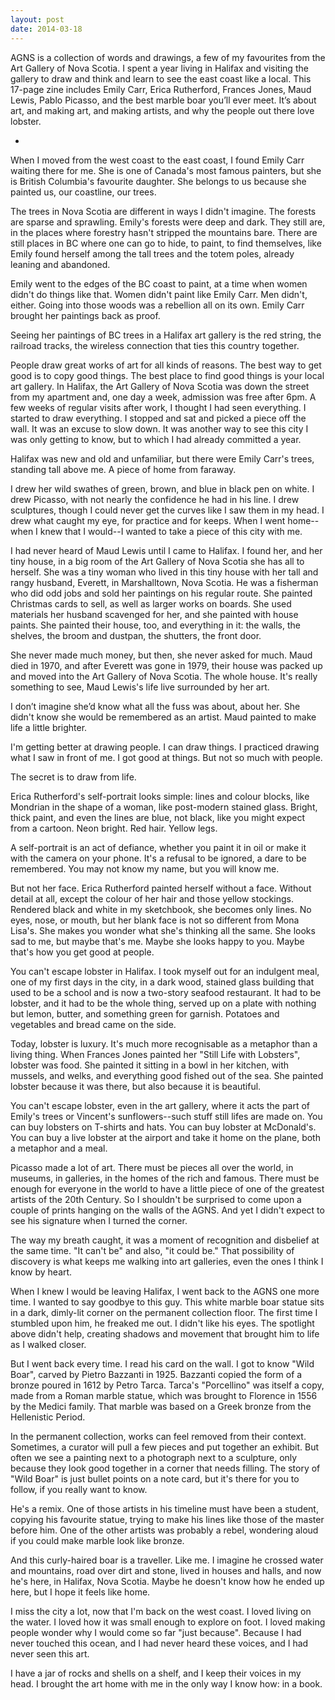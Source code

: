 ```yaml
---
layout: post
date: 2014-03-18
---
```


AGNS is a collection of words and drawings, a few of my favourites from the Art Gallery of Nova Scotia. I spent a year living in Halifax and visiting the gallery to draw and think and learn to see the east coast like a local. This 17-page zine includes Emily Carr, Erica Rutherford, Frances Jones, Maud Lewis, Pablo Picasso, and the best marble boar you’ll ever meet. It’s about art, and making art, and making artists, and why the people out there love lobster.

-

When I moved from the west coast to the east coast, I found Emily Carr waiting there for me. She is one of Canada's most famous painters, but she is British Columbia's favourite daughter. She belongs to us because she painted us, our coastline, our trees.

The trees in Nova Scotia are different in ways I didn't imagine. The forests are sparse and sprawling. Emily's forests were deep and dark. They still are, in the places where forestry hasn't stripped the mountains bare. There are still places in BC where one can go to hide, to paint, to find themselves, like Emily found herself among the tall trees and the totem poles, already leaning and abandoned. 

Emily went to the edges of the BC coast to paint, at a time when women didn't do things like that. Women didn't paint like Emily Carr. Men didn't, either. Going into those woods was a rebellion all on its own. Emily Carr brought her paintings back as proof. 

Seeing her paintings of BC trees in a Halifax art gallery is the red string, the railroad tracks, the wireless connection that ties this country together. 

People draw great works of art for all kinds of reasons. The best way to get good is to copy good things. The best place to find good things is your local art gallery. In Halifax, the Art Gallery of Nova Scotia was down the street from my apartment and, one day a week, admission was free after 6pm. A few weeks of regular visits after work, I thought I had seen everything. I started to draw everything. I stopped and sat and picked a piece off the wall. It was an excuse to slow down. It was another way to see this city I was only getting to know, but to which I had already committed a year.

Halifax was new and old and unfamiliar, but there were Emily Carr's trees, standing tall above me. A piece of home from faraway.

I drew her wild swathes of green, brown, and blue in black pen on white. I drew Picasso, with not nearly the confidence he had in his line. I drew sculptures, though I could never get the curves like I saw them in my head. I drew what caught my eye, for practice and for keeps. When I went home--when I knew that I would--I wanted to take a piece of this city with me.

I had never heard of Maud Lewis until I came to Halifax. I found her, and her tiny house, in a big room of the Art Gallery of Nova Scotia she has all to herself. She was a tiny woman who lived in this tiny house with her tall and rangy husband, Everett, in Marshalltown, Nova Scotia. He was a fisherman who did odd jobs and sold her paintings on his regular route. She painted Christmas cards to sell, as well as larger works on boards. She used materials her husband scavenged for her, and she painted with house paints. She painted their house, too, and everything in it: the walls, the shelves, the broom and dustpan, the shutters, the front door.

She never made much money, but then, she never asked for much. Maud died in 1970, and after Everett was gone in 1979, their house was packed up and moved into the Art Gallery of Nova Scotia. The whole house. It's really something to see, Maud Lewis's life live surrounded by her art.

I don’t imagine she’d know what all the fuss was about, about her. She didn't know she would be remembered as an artist. Maud painted to make life a little brighter.

I'm getting better at drawing people. I can draw things. I practiced drawing what I saw in front of me. I got good at things. But not so much with people.

The secret is to draw from life.

Erica Rutherford's self-portrait looks simple: lines and colour blocks, like Mondrian in the shape of a woman, like post-modern stained glass. Bright, thick paint, and even the lines are blue, not black, like you might expect from a cartoon. Neon bright. Red hair. Yellow legs.

A self-portrait is an act of defiance, whether you paint it in oil or make it with the camera on your phone. It's a refusal to be ignored, a dare to be remembered. You may not know my name, but you will know me.

But not her face. Erica Rutherford painted herself without a face. Without detail at all, except the colour of her hair and those yellow stockings. Rendered black and white in my sketchbook, she becomes only lines. No eyes, nose, or mouth, but her blank face is not so different from Mona Lisa's. She makes you wonder what she's thinking all the same. She looks sad to me, but maybe that's me. Maybe she looks happy to you. Maybe that's how you get good at people.

You can't escape lobster in Halifax. I took myself out for an indulgent meal, one of my first days in the city, in a dark wood, stained glass building that used to be a school and is now a two-story seafood restaurant. It had to be lobster, and it had to be the whole thing, served up on a plate with nothing but lemon, butter, and something green for garnish. Potatoes and vegetables and bread came on the side.

Today, lobster is luxury. It's much more recognisable as a metaphor than a living thing. When Frances Jones painted her "Still Life with Lobsters", lobster was food. She painted it sitting in a bowl in her kitchen, with mussels, and welks, and everything good fished out of the sea. She painted lobster because it was there, but also because it is beautiful.

You can't escape lobster, even in the art gallery, where it acts the part of Emily's trees or Vincent's sunflowers--such stuff still lifes are made on. You can buy lobsters on T-shirts and hats. You can buy lobster at McDonald's. You can buy a live lobster at the airport and take it home on the plane, both a metaphor and a meal.

Picasso made a lot of art. There must be pieces all over the world, in museums, in galleries, in the homes of the rich and famous. There must be enough for everyone in the world to have a little piece of one of the greatest artists of the 20th Century. So I shouldn't be surprised to come upon a couple of prints hanging on the walls of the AGNS. And yet I didn't expect to see his signature when I turned the corner.

The way my breath caught, it was a moment of recognition and disbelief at the same time. "It can't be" and also, "it could be." That possibility of discovery is what keeps me walking into art galleries, even the ones I think I know by heart.

When I knew I would be leaving Halifax, I went back to the AGNS one more time. I wanted to say goodbye to this guy. This white marble boar statue sits in a dark, dimly-lit corner on the permanent collection floor. The first time I stumbled upon him, he freaked me out. I didn't like his eyes. The spotlight above didn't help, creating shadows and movement that brought him to life as I walked closer.

But I went back every time. I read his card on the wall. I got to know "Wild Boar", carved by Pietro Bazzanti in 1925. Bazzanti copied the form of a bronze poured in 1612 by Petro Tarca. Tarca's "Porcellino" was itself a copy, made from a Roman marble statue, which was brought to Florence in 1556 by the Medici family. That marble was based on a Greek bronze from the Hellenistic Period.

In the permanent collection, works can feel removed from their context. Sometimes, a curator will pull a few pieces and put together an exhibit. But often we see a painting next to a photograph next to a sculpture, only because they look good together in a corner that needs filling. The story of "Wild Boar" is just bullet points on a note card, but it's there for you to follow, if you really want to know.

He's a remix. One of those artists in his timeline must have been a student, copying his favourite statue, trying to make his lines like those of the master before him. One of the other artists was probably a rebel, wondering aloud if you could make marble look like bronze. 

And this curly-haired boar is a traveller. Like me. I imagine he crossed water and mountains, road over dirt and stone, lived in houses and halls, and now he's here, in Halifax, Nova Scotia. Maybe he doesn't know how he ended up here, but I hope it feels like home. 

I miss the city a lot, now that I'm back on the west coast. I loved living on the water. I loved how it was small enough to explore on foot. I loved making people wonder why I would come so far "just because". Because I had never touched this ocean, and I had never heard these voices, and I had never seen this art. 

I have a jar of rocks and shells on a shelf, and I keep their voices in my head. I brought the art home with me in the only way I know how: in a book.
